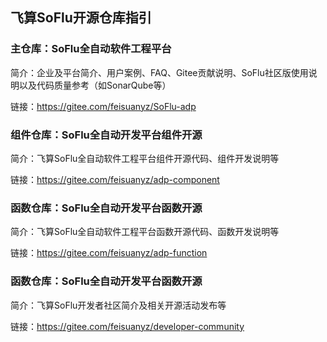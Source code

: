 ## 飞算SoFlu开源仓库指引

### 主仓库：SoFlu全自动软件工程平台

简介：企业及平台简介、用户案例、FAQ、Gitee贡献说明、SoFlu社区版使用说明以及代码质量参考（如SonarQube等）

链接：https://gitee.com/feisuanyz/SoFlu-adp

### 组件仓库：SoFlu全自动开发平台组件开源

简介：飞算SoFlu全自动软件工程平台组件开源代码、组件开发说明等

链接：https://gitee.com/feisuanyz/adp-component

### 函数仓库：SoFlu全自动开发平台函数开源

简介：飞算SoFlu全自动软件工程平台函数开源代码、函数开发说明等

链接：https://gitee.com/feisuanyz/adp-function

### 函数仓库：SoFlu全自动开发平台函数开源

简介：飞算SoFlu开发者社区简介及相关开源活动发布等

链接：https://gitee.com/feisuanyz/developer-community

